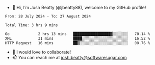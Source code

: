 - 👋 Hi, I’m Josh Beatty (@jbeatty88), welcome to my GitHub profile!

<!--START_SECTION:waka-->

```txt
From: 28 July 2024 - To: 27 August 2024

Total Time: 3 hrs 9 mins

Go             2 hrs 13 mins   █████████████████▓░░░░░░░   70.14 %
XML            31 mins         ████░░░░░░░░░░░░░░░░░░░░░   16.52 %
HTTP Request   16 mins         ██▒░░░░░░░░░░░░░░░░░░░░░░   08.76 %
```

<!--END_SECTION:waka-->

- 💞️ I would love to collaborate!
- 📫 You can reach me at josh.beatty@softwaresugar.com

<!---
jbeatty88/jbeatty88 is a ✨ special ✨ repository because its `README.md` (this file) appears on your GitHub profile.
You can click the Preview link to take a look at your changes.
--->
